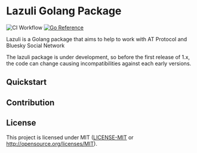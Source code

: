 # Lazuli Golang Package
![CI Workflow](https://github.com/augustoasilva/go-lazuli/actions/workflows/ci-workflow.yml/badge.svg)
[![Go Reference](https://pkg.go.dev/badge/github.com/augustoasilva/go-lazuli.svg)](https://pkg.go.dev/github.com/augustoasilva/go-lazuli)

Lazuli is a Golang package that aims to help to work with AT Protocol and Bluesky Social Network

The lazuli package is under development, so before the first release of 1.x, the code can change causing incompatibilities
against each early versions.

## Quickstart

[//]: # (TODO: create the quicksart section later)

## Contribution

[//]: # (TODO: create the contribution section later and with that the pull_request and issue timplates)

## License

This project is licensed under MIT  ([LICENSE-MIT](LICENSE) or http://opensource.org/licenses/MIT).